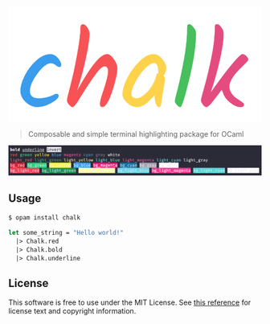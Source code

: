 <div align="center">
  <img src="assets/logo.png" />
</div>

> Composable and simple terminal highlighting package for OCaml

<img src="assets/example.png" />

## Usage

```
$ opam install chalk
```

```ocaml
let some_string = "Hello world!"
  |> Chalk.red
  |> Chalk.bold
  |> Chalk.underline
```

## License

This software is free to use under the MIT License. See [this reference](https://opensource.org/licenses/MIT) for license text and copyright information.
